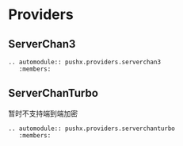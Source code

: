 # Providers
  
## ServerChan3

```{eval-rst}
.. automodule:: pushx.providers.serverchan3
   :members:
```

## ServerChanTurbo
暂时不支持端到端加密  
```{eval-rst}
.. automodule:: pushx.providers.serverchanturbo
   :members:
```
